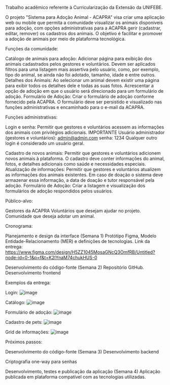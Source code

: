 Trabalho acadêmico referente à Curricularização da Extensão da UNIFEBE.

O projeto "Sistema para Adoção Animal - ACAPRA" visa criar uma aplicação web ou mobile que permita a comunidade visualizar os animais disponíveis para adoção, com opções administrativas para a ACAPRA gerir (cadastrar, editar, remover) os cadastros dos animais. O objetivo é facilitar e promover a adoção de animais por meio de plataforma tecnológica.

Funções da comunidade:

Catálogo de animais para adoção: Adicionar página para exibição dos animais cadastrados pelos gestores e voluntários. Devem ser aplicados filtros para uma listagem mais assertiva pelo usuário, como, por exemplo, tipo do animal, se ainda não foi adotado, tamanho, idade e entre outros.
Detalhes dos Animais: Ao selecionar um animal devem existir uma página para exibir todos os detalhes dele e todas as suas fotos. Acrescentar a opção de adoção em que o usuário será direcionado para um formulário de adoção.
Formulário de Adoção: Criar o formulário de adoção conforme fornecido pela ACAPRA. O formulário deve ser persistido e visualizado nas funções administrativas e encaminhado para o e-mail da ACAPRA.

Funções administrativas:

Login e senha: Permitir que gestores e voluntários acessem as informações dos animais com privilégios adicionais.
IMPORTANTE
Usuário administrador (gestores e voluntários): admin@admin.com  senha: 1234
Qualquer outro login é considerado um usuário geral.

Cadastro de novos animais: Permitir que gestores e voluntários adicionem novos animais à plataforma. O cadastro deve conter informações do animal, fotos, e detalhes adicionais como saúde e necessidades especiais.
Atualização de informações: Permitir que gestores e voluntários atualizem as informações dos animais existentes. Em caso de doação o sistema deve armazenar essa informação, a data de doação e tutor responsável pela adoção.
Formulário de Adoção: Criar a listagem e visualização dos formulários de adoção respondidos pelos usuários.

Público-alvo:

Gestores da ACAPRA
Voluntários que desejam ajudar no projeto.
Comunidade que deseja adotar um animal.

Cronograma:

Planejamento e design da interface (Semana 1)
Protótipo Figma, Modelo Entidade-Relacionamento (MER) e definições de tecnologias.
Link da entrega: https://www.figma.com/design/H5ZZ1045MosaGNcQ3OmfRB/Untitled?node-id=0-1&p=f&t=K2lYnaM74chukHUS-0

Desenvolvimento do código-fonte (Semana 2)
Repositório GitHub.
Desenvolvimento frontend

Exemplos da entrega: 

Login:
![image](https://github.com/user-attachments/assets/f2d8f8dc-8b4e-43bc-bd13-d51759e8d2ac)

Catálogo: 
![image](https://github.com/user-attachments/assets/b41a07fd-7e2f-4c71-88cb-1590189c9934)

Formulário de adoção:
![image](https://github.com/user-attachments/assets/7db0bb3f-b130-4e76-a5ba-3a1d22ec07c4)

Cadastro de pets:
![image](https://github.com/user-attachments/assets/93bfe3e4-1f27-4367-809c-300eb59e5715)

Grid de informações:
![image](https://github.com/user-attachments/assets/5c1dec3d-e582-4e2f-a664-4b1e089d438e)


Próximos passos:

Desenvolvimento do código-fonte (Semana 3)
Desenvolvimento backend

Criptografia one-way para senhas

Desenvolvimento, testes e publicação da aplicação (Semana 4)
Aplicação publicada em plataforma compatível com as tecnologias utilizadas.
